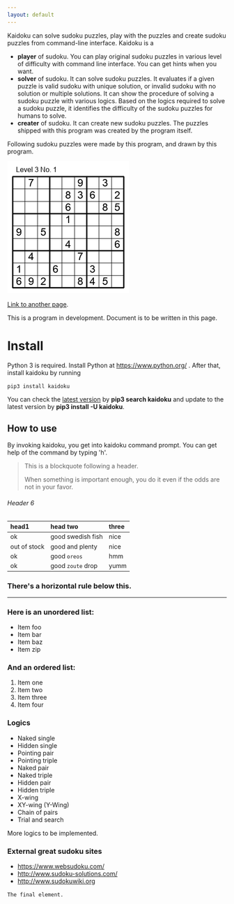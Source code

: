 ```yaml
---
layout: default
---
```


Kaidoku can solve sudoku puzzles, play with the puzzles and create sudoku puzzles from command-line interface. Kaidoku is a

* **player** of sudoku. You can play original sudoku puzzles in various level of difficulty with command line interface. You can get hints when you want.
* **solver** of sudoku. It can solve sudoku puzzles. It evaluates if a given puzzle is valid sudoku with unique solution, or invalid sudoku with no solution or multiple solutions. It can show the procedure of solving a sudoku puzzle with various logics. Based on the logics required to solve a sudoku puzzle, it identifies the difficulty of the sudoku puzzles for humans to solve.
* **creater** of sudoku. It can create new sudoku puzzles. The puzzles shipped with this program was created by the program itself.

Following sudoku puzzles were made by this program, and drawn by this program.

![](img/3-1.jpg)

[Link to another page](another-page).

This is a program in development. Document is to be written in this page.

# [](#header-1)Install

Python 3 is required. Install Python at https://www.python.org/ . After that, install kaidoku by running

```
pip3 install kaidoku
```

You can check the [latest version](https://pypi.python.org/pypi/kaidoku) by **pip3 search kaidoku** and update to the latest version by **pip3 install -U kaidoku**.
 

## [](#header-2)How to use

By invoking kaidoku, you get into kaidoku command prompt. You can get help of the command by typing 'h'.

> This is a blockquote following a header.
>
> When something is important enough, you do it even if the odds are not in your favor.

###### [](#header-6)Header 6

| head1        | head two          | three |
|:-------------|:------------------|:------|
| ok           | good swedish fish | nice  |
| out of stock | good and plenty   | nice  |
| ok           | good `oreos`      | hmm   |
| ok           | good `zoute` drop | yumm  |

### There's a horizontal rule below this.

* * *

### Here is an unordered list:

*   Item foo
*   Item bar
*   Item baz
*   Item zip

### And an ordered list:

1.  Item one
1.  Item two
1.  Item three
1.  Item four

### Logics

- Naked single
- Hidden single
- Pointing pair
- Pointing triple
- Naked pair
- Naked triple
- Hidden pair
- Hidden triple
- X-wing
- XY-wing (Y-Wing)
- Chain of pairs
- Trial and search

More logics to be implemented.

### External great sudoku sites

- https://www.websudoku.com/
- http://www.sudoku-solutions.com/
- http://www.sudokuwiki.org

```
The final element.
```
